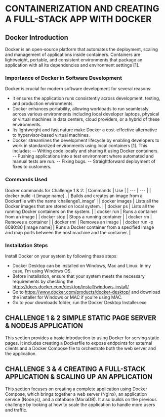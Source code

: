 # CONTAINERIZATION AND CREATING A FULL-STACK APP WITH DOCKER

## Docker Introduction

Docker is an open-source platform that automates the deployment, scaling and management of applications inside containers. Containers are lightweight, portable, and consistent environments that package an application with all its dependencies and environment settings [1].

### Importance of Docker in Software Development

Docker is crucial for modern software development for several reasons:

- It ensures the application runs consistently across development, testing, and production environments.
- Docker enhances portability, allowing workloads to run seamlessly across various environments including local developer laptops, physical or virtual machines in data centers, cloud providers, or a hybrid of these environments.
- Its lightweight and fast nature make Docker a cost-effective alternative to hypervisor-based virtual machines.
- Docker streamlines the development lifecycle by enabling developers to work in standardized environments using local containers [1]. This includes:
  -- Writing code locally and sharing it using Docker containers.
  -- Pushing applications into a test environment where automated and manual tests are run.
  -- Fixing bugs.
  -- Straightforward deployment of fixes to customers.

### Commands Used

Docker commands for Challenge 1 & 2:
| Commands | Use |
| --- | --- |
| docker build -t [image name] . | Builds and creates an image from a Dockerfile with the name ‘challenge1_image’ |
| docker images | Lists all the Docker images that are stored on local system. |
| docker ps | Lists all the running Docker containers on the system. |
| docker run | Runs a container from an image |
| docker stop | Stops a running container |
| docker rm | Removes a container |
| docker rmi | Removes an image |
| docker run -p 8080:80 [image name] | Runs a Docker container from a specified image and map ports between the host machine and the container. |

### Installation Steps

Install Docker on your system by following these steps:

- Docker Desktop can be installed on Windows, Mac and Linux. In my case, I’m using Windows OS.
- Before installation, ensure that your system meets the necessary requirements by checking the https://docs.docker.com/desktop/install/windows-install/
- Go to https://www.docker.com/products/docker-desktop/ and download the installer for Windows or MAC if you're using MAC.
- Go to your downloads folder, run the Docker Desktop Installer.exe

## CHALLENGE 1 & 2 SIMPLE STATIC PAGE SERVER & NODEJS APPLICATION

This section provides a basic introduction to using Docker for serving static pages. It includes creating a Dockerfile to expose endpoints for external clients and a Docker Compose file to orchestrate both the web server and the application.

## CHALLENGE 3 & 4 CREATING A FULL-STACK APPLICATION & SCALING UP AN APPLICATION

This section focuses on creating a complete application using Docker Compose, which brings together a web server (Nginx), an application service (Node.js), and a database (MariaDB). It also builds on the previous challenge by looking at how to scale the application to handle more users and traffic.
